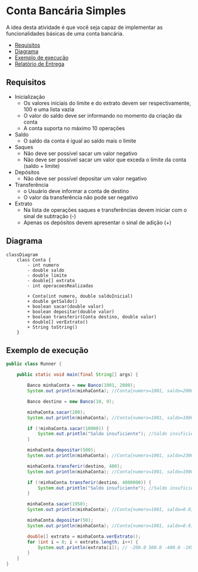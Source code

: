 # Conta Bancária Simples

A idea desta atividade é que você seja capaz de implementar as funcionalidades
básicas de uma conta bancária.

- [Requisitos](#requisitos)
- [Diagrama](#diagrama)
- [Exemplo de execução](#exemplo-de-execução)
- [Relatório de Entrega](#relatório-de-entrega)


## Requisitos

- Inicialização
    - Os valores iniciais do limite e do extrato devem ser respectivamente, 100 e uma lista vazia
    - O valor do saldo deve ser informando no momento da criação da conta
    - A conta suporta no máximo 10 operações
- Saldo
    - O saldo da conta é igual ao saldo mais o limite
- Saques
    - Não deve ser possível sacar um valor negativo
    - Não deve ser possível sacar um valor que exceda o limite da conta (saldo + limite)
- Depósitos
    - Não deve ser possível depositar um valor negativo
- Transferência
    - o Usuário deve informar a conta de destino
    - O valor da transferência não pode ser negativo
- Extrato
    - Na lista de operações saques e transferências devem iniciar com o sinal de subtração (-)
    - Apenas os depósitos devem apresentar o sinal de adição (+)


## Diagrama

```mermaid
classDiagram
    class Conta {
        - int numero
        - double saldo
        - double limite
        - double[] extrato
        - int operacoesRealizadas

        + Conta(int numero, double saldoInicial)
        + double getSaldo()
        + boolean sacar(double valor)
        + boolean depositar(double valor)
        + boolean transferir(Conta destino, double valor)
        + double[] verExtrato()
        + String toString()
    }
```

## Exemplo de execução

```java
public class Runner {

    public static void main(final String[] args) {

        Banco minhaConta = new Banco(1001, 2000);
        System.out.println(minhaConta); //Conta{numero=1001, saldo=2000.0, limite=100.0}

        Banco destino = new Banco(10, 0);

        minhaConta.sacar(200);
        System.out.println(minhaConta); //Conta{numero=1001, saldo=1800.0, limite=100.0}

        if (!minhaConta.sacar(10000)) {
            System.out.println("Saldo insuficiente"); //Saldo insuficiente
        }

        minhaConta.depositar(500);
        System.out.println(minhaConta); //Conta{numero=1001, saldo=2300.0, limite=100.0}

        minhaConta.transferir(destino, 400);
        System.out.println(minhaConta); //Conta{numero=1001, saldo=1900.0, limite=100.0}

        if (!minhaConta.transferir(destino, 4000000)) {
            System.out.println("Saldo insuficiente"); //Saldo insuficiente
        }

        minhaConta.sacar(1950);
        System.out.println(minhaConta); //Conta{numero=1001, saldo=0.0, limite=50.0}

        minhaConta.depositar(50);
        System.out.println(minhaConta); //Conta{numero=1001, saldo=0.0, limite=100.0}

        double[] extrato = minhaConta.verExtrato();
        for (int i = 0; i < extrato.length; i++) {
            System.out.println(extrato[i]); // -200.0 500.0 -400.0 -1950.0 50.0
        }
    }
}
```
